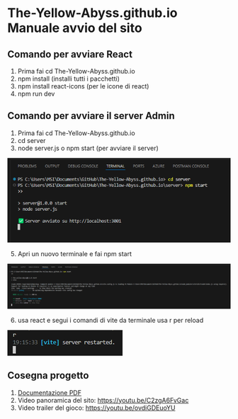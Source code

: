 # The-Yellow-Abyss.github.io Manuale avvio del sito

## Comando per avviare React
1. Prima fai cd The-Yellow-Abyss.github.io
2. npm install (installi tutti i pacchetti)
3. npm install react-icons (per le icone di react)
4. npm run dev


## Comando per avviare il server Admin
1. Prima fai cd The-Yellow-Abyss.github.io
2. cd server
3. node server.js o npm start (per avviare il server)

![alt text](image.png)

5. Apri un nuovo terminale e fai npm start

![alt text](image-1.png)

6. usa react e segui i comandi di vite da terminale usa r per reload

![alt text](image-2.png)

## Cosegna progetto
1. [Documentazione PDF](The%20Yellow%20Abyss%20-%20PPM%20Documentazione_%20V_1.2.pdf)
2. Video panoramica del sito: https://youtu.be/C2zgA6FvGac
3. Video trailer del gioco: https://youtu.be/ovdiGDEuoYU
